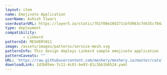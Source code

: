 ```yaml
---
layout: item
name: Emojivoto Application
userName: Ashish Tiwari
userAvatarURL: https://layer5.io/static/7b1f08e10d271cbfd963c7d435cf84ac/416c3/ashish-tiwari.webp
type: deployment
compatibility: 
        - Linkerd
patternId: MESHERY011
image: /assets/images/patterns/service-mesh.svg
patternInfo: This design deploys Linkerd sample emojivoto application
patternCaveats: ""
URL: 'https://raw.githubusercontent.com/meshery/meshery.io/master/catalog/1d3b05ee-7c11-4c01-be93-81c3bb1b6524.yaml'
downloadLink: 1d3b05ee-7c11-4c01-be93-81c3bb1b6524.yaml
---
```

